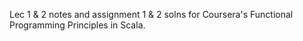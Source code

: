 Lec 1 & 2 notes and assignment 1 & 2 solns for Coursera's Functional Programming Principles in Scala.